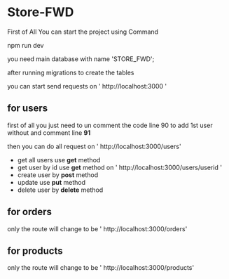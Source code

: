# Store-FWD

First of All You can start the project using Command

npm run dev


you need main database with name 'STORE_FWD';

after running migrations to create the tables


you can start send requests on ' http://localhost:3000 '

## for users

first of all you just need to un comment the code line 90 to add 1st user without and comment line **91**

then you can do all request on ' http://localhost:3000/users'

* get all users use **get** method
* get user by id use **get** method on ' http://localhost:3000/users/userid '
* create user by **post** method
* update use **put** method
* delete user by **delete** method

## for orders

only the route will change to  be  ' http://localhost:3000/orders'

## for products

only the route will change to be ' http://localhost:3000/products'
